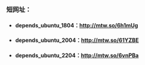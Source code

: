 ### 短网址：
* #### depends_ubuntu_1804：http://mtw.so/6h1mUg
* #### depends_ubuntu_2004：http://mtw.so/61YZBE
* #### depends_ubuntu_2204：http://mtw.so/6vnPBa
